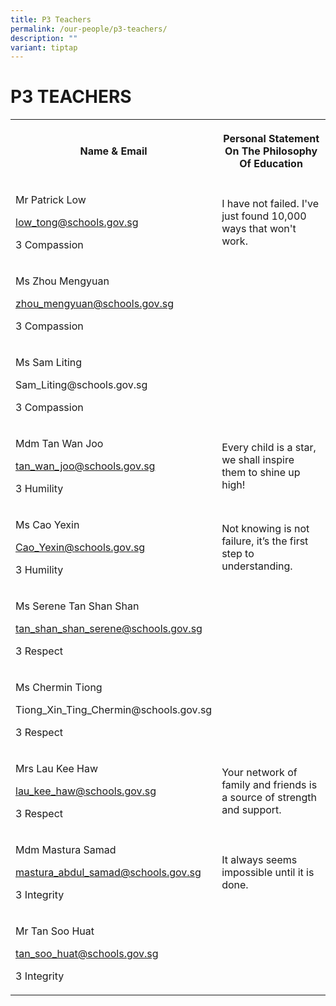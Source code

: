 ```yaml
---
title: P3 Teachers
permalink: /our-people/p3-teachers/
description: ""
variant: tiptap
---
```

<h1><strong>P3 TEACHERS</strong></h1>
<table style="minWidth: 50px">
<colgroup>
<col>
<col>
</colgroup>
<tbody>
<tr>
<th rowspan="1" colspan="1">
<p>Name &amp; Email</p>
</th>
<th rowspan="1" colspan="1">
<p>Personal Statement On The Philosophy Of Education</p>
</th>
</tr>
<tr>
<td rowspan="1" colspan="1">
<p>Mr Patrick Low</p>
<p><a href="mailto:low_tong@schools.gov.sg" rel="noopener noreferrer nofollow" target="_blank">low_tong@schools.gov.sg</a>
</p>
<p>3 Compassion</p>
</td>
<td rowspan="1" colspan="1">
<p>I have not failed. I've just found 10,000 ways that won't work.</p>
</td>
</tr>
<tr>
<td rowspan="1" colspan="1">
<p>Ms Zhou Mengyuan</p>
<p><a href="mailto:zhou_mengyuan@schools.gov.sg" rel="noopener noreferrer nofollow" target="_blank">zhou_mengyuan@schools.gov.sg</a>
</p>
<p>3 Compassion</p>
</td>
<td rowspan="1" colspan="1">
<p></p>
</td>
</tr>
<tr>
<td rowspan="1" colspan="1">
<p>Ms Sam Liting</p>
<p><a rel="noopener noreferrer nofollow" target="_blank">Sam_Liting@schools.gov.sg</a>
</p>
<p>3 Compassion</p>
</td>
<td rowspan="1" colspan="1">
<p></p>
</td>
</tr>
<tr>
<td rowspan="1" colspan="1">
<p>Mdm Tan Wan Joo</p>
<p><a href="mailto:tan_wan_joo@schools.gov.sg" rel="noopener noreferrer nofollow" target="_blank">tan_wan_joo@schools.gov.sg</a>
</p>
<p>3 Humility</p>
</td>
<td rowspan="1" colspan="1">
<p>Every child is a star, we shall inspire them to shine up high!</p>
</td>
</tr>
<tr>
<td rowspan="1" colspan="1">
<p>Ms Cao Yexin</p>
<p><a href="mailto:Cao_Yexin@schools.gov.sg" rel="noopener noreferrer nofollow" target="_blank">Cao_Yexin@schools.gov.sg</a>
</p>
<p>3 Humility</p>
</td>
<td rowspan="1" colspan="1">
<p>Not knowing is not failure, it’s the first step to understanding.</p>
</td>
</tr>
<tr>
<td rowspan="1" colspan="1">
<p>Ms Serene Tan Shan Shan</p>
<p><a href="mailto:tan_shan_shan_serene@schools.gov.sg" rel="noopener noreferrer nofollow" target="_blank">tan_shan_shan_serene@schools.gov.sg</a>
</p>
<p>3 Respect</p>
</td>
<td rowspan="1" colspan="1">
<p></p>
</td>
</tr>
<tr>
<td rowspan="1" colspan="1">
<p>Ms Chermin Tiong</p>
<p><a rel="noopener noreferrer nofollow" target="_blank">Tiong_Xin_Ting_Chermin@schools.gov.sg</a>
</p>
<p>3 Respect</p>
</td>
<td rowspan="1" colspan="1">
<p></p>
</td>
</tr>
<tr>
<td rowspan="1" colspan="1">
<p>Mrs Lau Kee Haw</p>
<p><a href="mailto:lau_kee_haw@schools.gov.sg" rel="noopener noreferrer nofollow" target="_blank">lau_kee_haw@schools.gov.sg</a>
</p>
<p>3 Respect</p>
</td>
<td rowspan="1" colspan="1">
<p>Your network of family and friends is a source of strength and support.</p>
</td>
</tr>
<tr>
<td rowspan="1" colspan="1">
<p>Mdm Mastura Samad</p>
<p><a href="mailto:mastura_abdul_samad@schools.gov.sg" rel="noopener noreferrer nofollow" target="_blank">mastura_abdul_samad@schools.gov.sg</a>
</p>
<p>3 Integrity</p>
</td>
<td rowspan="1" colspan="1">
<p>It always seems impossible until it is done.</p>
</td>
</tr>
<tr>
<td rowspan="1" colspan="1">
<p>Mr Tan Soo Huat</p>
<p><a href="mailto:tan_soo_huat@schools.gov.sg" rel="noopener noreferrer nofollow" target="_blank">tan_soo_huat@schools.gov.sg</a>
</p>
<p>3 Integrity</p>
</td>
<td rowspan="1" colspan="1">
<p></p>
</td>
</tr>
</tbody>
</table>
<p></p>
